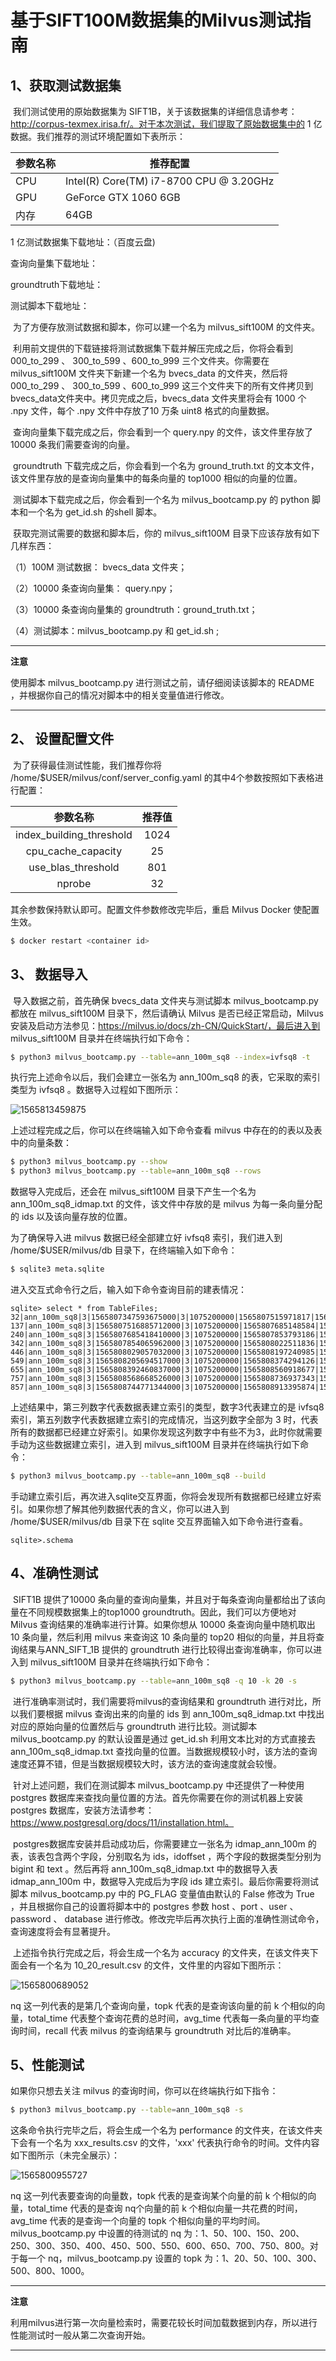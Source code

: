 # 基于SIFT100M数据集的Milvus测试指南

## 1、获取测试数据集

​        我们测试使用的原始数据集为 SIFT1B，关于该数据集的详细信息请参考：http://corpus-texmex.irisa.fr/。对于本次测试，我们提取了原始数据集中的 1 亿数据。我们推荐的测试环境配置如下表所示：

| 参数名称 | 推荐配置                                |
| -------- | --------------------------------------- |
| CPU      | Intel(R) Core(TM) i7-8700 CPU @ 3.20GHz |
| GPU      | GeForce GTX 1060 6GB                    |
| 内存     | 64GB                                    |

1 亿测试数据集下载地址：（百度云盘)

查询向量集下载地址：

groundtruth下载地址：

测试脚本下载地址：

​       为了方便存放测试数据和脚本，你可以建一个名为 milvus_sift100M 的文件夹。

​       利用前文提供的下载链接将测试数据集下载并解压完成之后，你将会看到 000_to_299  、 300_to_599 、600_to_999 三个文件夹。你需要在  milvus_sift100M 文件夹下新建一个名为 bvecs_data 的文件夹，然后将 000_to_299  、 300_to_599 、600_to_999 这三个文件夹下的所有文件拷贝到 bvecs_data文件夹中。拷贝完成之后，bvecs_data 文件夹里将会有 1000 个 .npy 文件，每个 .npy 文件中存放了10 万条 uint8 格式的向量数据。

​       查询向量集下载完成之后，你会看到一个 query.npy 的文件，该文件里存放了10000 条我们需要查询的向量。

​       groundtruth 下载完成之后，你会看到一个名为 ground_truth.txt 的文本文件，该文件里存放的是查询向量集中的每条向量的 top1000 相似的向量的位置。

​       测试脚本下载完成之后，你会看到一个名为 milvus_bootcamp.py 的 python 脚本和一个名为 get_id.sh 的shell 脚本。

​       获取完测试需要的数据和脚本后，你的 milvus_sift100M 目录下应该存放有如下几样东西：

（1）100M 测试数据： bvecs_data 文件夹；

（2）10000 条查询向量集： query.npy；

（3）10000 条查询向量集的 groundtruth：ground_truth.txt；

（4）测试脚本：milvus_bootcamp.py 和 get_id.sh ;

---

**注意**

使用脚本 milvus_bootcamp.py 进行测试之前，请仔细阅读该脚本的 README ，并根据你自己的情况对脚本中的相关变量值进行修改。

---

## 2、 设置配置文件

​          为了获得最佳测试性能，我们推荐你将 /home/$USER/milvus/conf/server_config.yaml 的其中4个参数按照如下表格进行配置：

|         参数名称         | 推荐值 |
| :----------------------: | :----: |
| index_building_threshold |  1024  |
|    cpu_cache_capacity    |   25   |
|    use_blas_threshold    |  801   |
|          nprobe          |   32   |

其余参数保持默认即可。配置文件参数修改完毕后，重启 Milvus Docker 使配置生效。

```bash
$ docker restart <container id>
```

## 3、 数据导入

​        导入数据之前，首先确保 bvecs_data 文件夹与测试脚本 milvus_bootcamp.py 都放在 milvus_sift100M 目录下，然后请确认 Milvus 是否已经正常启动，Milvus 安装及启动方法参见：https://milvus.io/docs/zh-CN/QuickStart/，最后进入到 milvus_sift100M 目录并在终端执行如下命令：

```bash
$ python3 milvus_bootcamp.py --table=ann_100m_sq8 --index=ivfsq8 -t
```

执行完上述命令以后，我们会建立一张名为 ann_100m_sq8 的表，它采取的索引类型为 ivfsq8 。数据导入过程如下图所示：

![1565813459875](/home/zilliz/.config/Typora/typora-user-images/1565813459875.png)

上述过程完成之后，你可以在终端输入如下命令查看 milvus 中存在的的表以及表中的向量条数：

```bash
$ python3 milvus_bootcamp.py --show
$ python3 milvus_bootcamp.py --table=ann_100m_sq8 --rows
```

数据导入完成后，还会在 milvus_sift100M 目录下产生一个名为 ann_100m_sq8_idmap.txt 的文件，该文件中存放的是 milvus 为每一条向量分配的 ids 以及该向量存放的位置。

为了确保导入进 milvus 数据已经全部建立好 ivfsq8 索引，我们进入到  /home/$USER/milvus/db 目录下，在终端输入如下命令：

```bash
$ sqlite3 meta.sqlite
```

进入交互式命令行之后，输入如下命令查询目前的建表情况：

```sqlite
sqlite> select * from TableFiles;
32|ann_100m_sq8|3|1565807347593675000|3|1075200000|1565807515971817|1565807347593676|1190714
137|ann_100m_sq8|3|1565807516885712000|3|1075200000|1565807685148584|1565807516885713|1190714
240|ann_100m_sq8|3|1565807685418410000|3|1075200000|1565807853793186|1565807685418411|1190714
342|ann_100m_sq8|3|1565807854065962000|3|1075200000|1565808022511836|1565807854065962|1190714
446|ann_100m_sq8|3|1565808029057032000|3|1075200000|1565808197240985|1565808029057033|1190714
549|ann_100m_sq8|3|1565808205694517000|3|1075200000|1565808374294126|1565808205694518|1190714
655|ann_100m_sq8|3|1565808392460837000|3|1075200000|1565808560918677|1565808392460838|1190714
757|ann_100m_sq8|3|1565808568668526000|3|1075200000|1565808736937343|1565808568668527|1190714
857|ann_100m_sq8|3|1565808744771344000|3|1075200000|1565808913395874|1565808744771345|1190714
```

上述结果中，第三列数字代表数据表建立索引的类型，数字3代表建立的是 ivfsq8 索引，第五列数字代表数据建立索引的完成情况，当这列数字全部为 3 时，代表所有的数据都已经建立好索引。如果你发现这列数字中有些不为3，此时你就需要手动为这些数据建立索引，进入到 milvus_sift100M 目录并在终端执行如下命令：

```bash
$ python3 milvus_bootcamp.py --table=ann_100m_sq8 --build
```

手动建立索引后，再次进入sqlite交互界面，你将会发现所有数据都已经建立好索引。如果你想了解其他列数据代表的含义，你可以进入到  /home/$USER/milvus/db 目录下在 sqlite 交互界面输入如下命令进行查看。

```sqlite
sqlite>.schema
```

## 4、准确性测试

​      SIFT1B 提供了10000 条向量的查询向量集，并且对于每条查询向量都给出了该向量在不同规模数据集上的top1000 groundtruth。因此，我们可以方便地对 Milvus 查询结果的准确率进行计算。如果你想从 10000 条查询向量中随机取出 10 条向量，然后利用 milvus 来查询这 10 条向量的 top20 相似的向量，并且将查询结果与ANN_SIFT_1B 提供的 groundtruth 进行比较得出查询准确率，你可以进入到 milvus_sift100M 目录并在终端执行如下命令：

```bash
$ python3 milvus_bootcamp.py --table=ann_100m_sq8 -q 10 -k 20 -s
```

​       进行准确率测试时，我们需要将milvus的查询结果和 groundtruth 进行对比，所以我们要根据 milvus 查询出来的向量的 ids 到 ann_100m_sq8_idmap.txt 中找出对应的原始向量的位置然后与 groundtruth 进行比较。测试脚本 milvus_bootcamp.py 的默认设置是通过 get_id.sh 利用文本比对的方式直接去 ann_100m_sq8_idmap.txt 查找向量的位置。当数据规模较小时，该方法的查询速度还算不错，但是当数据规模较大时，该方法的查询速度就会较慢。

​       针对上述问题，我们在测试脚本 milvus_bootcamp.py 中还提供了一种使用 postgres 数据库来查找向量位置的方法。首先你需要在你的测试机器上安装 postgres 数据库，安装方法请参考：https://www.postgresql.org/docs/11/installation.html。

​       postgres数据库安装并启动成功后，你需要建立一张名为 idmap_ann_100m 的表，该表包含两个字段，分别取名为 ids，idoffset ，两个字段的数据类型分别为 bigint 和 text 。然后再将 ann_100m_sq8_idmap.txt 中的数据导入表 idmap_ann_100m 中，数据导入完成后为字段 ids 建立索引。最后你需要将测试脚本 milvus_bootcamp.py 中的 PG_FLAG 变量值由默认的 False 修改为 True ，并且根据你自己的设置将脚本中的 postgres 参数 host 、port 、user 、password 、 database 进行修改。修改完毕后再次执行上面的准确性测试命令，查询速度将会有显著提升。

​         上述指令执行完成之后，将会生成一个名为 accuracy 的文件夹，在该文件夹下面会有一个名为 10_20_result.csv 的文件，文件里的内容如下图所示：

![1565800689052](/home/zilliz/.config/Typora/typora-user-images/1565800689052.png)

nq 这一列代表的是第几个查询向量，topk 代表的是查询该向量的前 k 个相似的向量，total_time 代表整个查询花费的总时间，avg_time 代表每一条向量的平均查询时间，recall 代表 milvus 的查询结果与 groundtruth 对比后的准确率。

## 5、性能测试

如果你只想去关注 milvus 的查询时间，你可以在终端执行如下指令：

```bash
$ python3 milvus_bootcamp.py --table=ann_100m_sq8 -s

```

这条命令执行完毕之后，将会生成一个名为 performance 的文件夹，在该文件夹下会有一个名为 xxx_results.csv 的文件，'xxx' 代表执行命令的时间。文件内容如下图所示（未完全展示）：

![1565800955727](/home/zilliz/.config/Typora/typora-user-images/1565800955727.png)

nq 这一列代表要查询的向量数，topk 代表的是查询某个向量的前 k 个相似的向量，total_time 代表的是查询 nq个向量的前 k 个相似向量一共花费的时间，avg_time 代表的是查询一个向量的 topk 个相似向量的平均时间。milvus_bootcamp.py 中设置的待测试的 nq 为：1、50、100、150、200、250、300、350、400、450、500、550、600、650、700、750、800。对于每一个 nq，milvus_bootcamp.py 设置的 topk 为：1、20、50、100、300、500、800、1000。

---

**注意**

利用milvus进行第一次向量检索时，需要花较长时间加载数据到内存，所以进行性能测试时一般从第二次查询开始。

---
